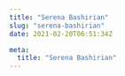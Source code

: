 ```yaml
---
title: "Serena Bashirian"
slug: "serena-bashirian"
date: 2021-02-20T06:51:34Z

meta:
  title: "Serena Bashirian"
---
```


